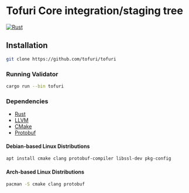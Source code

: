 # Tofuri Core integration/staging tree

[![Rust](https://github.com/tofuri/tofuri/actions/workflows/rust.yml/badge.svg)](https://github.com/tofuri/tofuri/actions/workflows/rust.yml)

## Installation

```bash
git clone https://github.com/tofuri/tofuri
```

### Running Validator

```bash
cargo run --bin tofuri
```

### Dependencies

* [Rust](https://rustup.rs)
* [LLVM](https://github.com/llvm/llvm-project/releases)
* [CMake](https://github.com/Kitware/CMake/releases)
* [Protobuf](https://github.com/protocolbuffers/protobuf/releases)

#### Debian-based Linux Distributions

```bash
apt install cmake clang protobuf-compiler libssl-dev pkg-config
```

#### Arch-based Linux Distributions

```bash
pacman -S cmake clang protobuf
```
